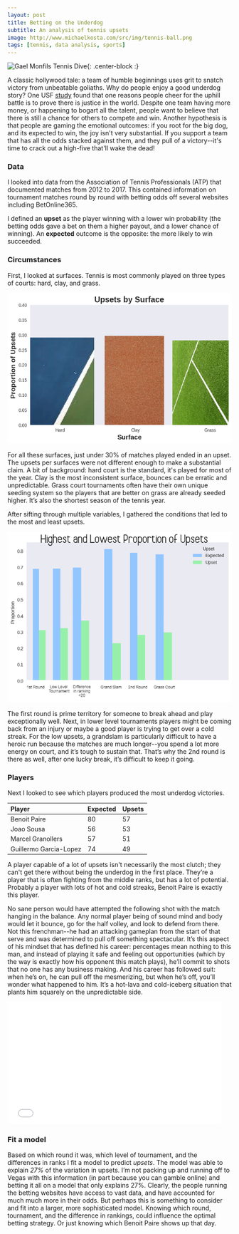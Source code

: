 ```yaml
---
layout: post
title: Betting on the Underdog
subtitle: An analysis of tennis upsets
image: http://www.michaelkosta.com/src/img/tennis-ball.png
tags: [tennis, data analysis, sports]
---
```

![Gael Monfils Tennis Dive](https://cdn.newsapi.com.au/image/v1/2d0513f542f437ec3f887744b85a4d93?width=650){: .center-block :}

A classic hollywood tale: a team of humble beginnings uses grit to snatch victory from unbeatable goliaths. Why do people enjoy a good underdog story?  One USF [study](https://scholarcommons.usf.edu/cgi/viewcontent.cgi?referer=https://www.bing.com/&httpsredir=1&article=3898&context=etd) found that one reasons people cheer for the uphill battle is to prove there is justice in the world. Despite one team having more money, or happening to bogart all the talent, people want to believe that there is still a chance for others to compete and win. Another hypothesis is that people are gaming the emotional outcomes: if you root for the big dog, and its expected to win, the joy isn't very substantial. If you support a team that has all the odds stacked against them, and they pull of a victory--it's time to crack out a high-five that'll wake the dead!

### Data

I looked into data from the Association of Tennis Professionals (ATP) that documented matches from 2012 to 2017. This contained information on tournament matches round by round with betting odds off several websites including BetOnline365.

I defined an **upset** as the player winning with a lower win probability (the betting odds gave a bet on them a higher payout, and a lower chance of winning). An **expected** outcome is the opposite: the more likely to win succeeded. 

### Circumstances

First, I looked at surfaces. Tennis is most commonly played on three types of courts: hard, clay, and grass. 

![Upsets by surface](/img/Bigger-upsets-by-surface.png)

For all these surfaces, just under 30% of matches played ended in an upset. The upsets per surfaces were not different enough to make a substantial claim. A bit of background: hard court is the standard, it's played for most of the year. Clay is the most inconsistent surface, bounces can be erratic and unpredictable. Grass court tournaments often have their own unique seeding system so the players that are better on grass are already seeded higher. It’s also the shortest season of the tennis year.


After sifting through multiple variables, I gathered the conditions that led to the most and least upsets. 

![Highs and lows upsets](/img/High_low_upsets.png)

The first round is prime territory for someone to break ahead and play exceptionally well. Next, in lower level tournaments players might be coming back from an injury or maybe a good player is trying to get over a cold streak. 
For the low upsets, a grandslam is particularly difficult to have a heroic run because the matches are much longer--you spend a lot more energy on court, and it’s tough to sustain that. That’s why the 2nd round is there as well, after one lucky break, it’s difficult to keep it going.

### Players

Next I looked to see which players produced the most underdog victories.

| Player | Expected | Upsets |
| :------ |:--- | :--- |
| Benoit Paire | 80 | 57 |
| Joao Sousa | 56 | 53 |
| Marcel Granollers | 57 | 51 |
| Guillermo Garcia-Lopez| 74 | 49 |


A player capable of a lot of upsets isn't necessarily the most clutch; they can't get there without being the underdog in the first place. They’re a player that is often fighting from the middle ranks, but has a lot of potential. Probably a player with lots of hot and cold streaks, Benoit Paire is exactly this player.  

No sane person would have attempted the following shot with the match hanging in the balance. Any normal player being of sound mind and body would let it bounce, go for the half volley, and look to defend from there. Not this frenchman--he had an attacking gameplan from the start of that serve and was determined to pull off something spectacular. It’s this aspect of his mindset that has defined his career: percentages mean nothing to this man, and instead of playing it safe and feeling out opportunities (which by the way is exactly how his opponent this match plays), he’ll commit to shots that no one has any business making. And his career has followed suit: when he’s on, he can pull off the mesmerizing, but when he’s off, you’ll wonder what happened to him. It’s a hot-lava and cold-iceberg  situation that plants him squarely on the unpredictable side. 

<iframe src="/img/Benoit_trimmed_drop.webm" width="480" height="273" frameBorder="0" class="giphy-embed" allowFullScreen></iframe>

### Fit a model 
Based on which round it was, which level of tournament, and the differences in ranks I fit a model to predict _upsets_. The model was able to explain _27%_ of the variation in upsets. 
I’m not packing up and running off to Vegas with this information (in part because you can gamble online) and betting it all on a model that only explains 27%. Clearly, the people running the betting websites have access to vast data, and have accounted for much much more in their odds. But perhaps this is something to consider and fit into a larger, more sophisticated model. Knowing which round, tournament, and the difference in rankings, could influence the optimal betting strategy. Or just knowing which Benoit Paire shows up that day.

